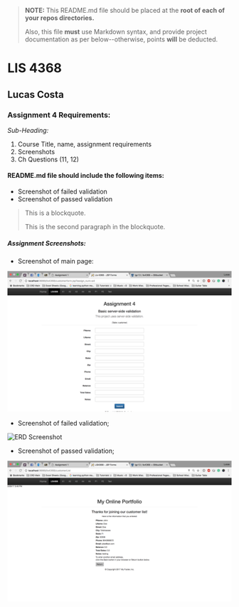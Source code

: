 > **NOTE:** This README.md file should be placed at the **root of each of your repos directories.**
>
>Also, this file **must** use Markdown syntax, and provide project documentation as per below--otherwise, points **will** be deducted.
>

# LIS 4368

## Lucas Costa

### Assignment 4 Requirements:

*Sub-Heading:*

1. Course Title, name, assignment requirements
2. Screenshots
3. Ch Questions (11, 12)


#### README.md file should include the following items:

* Screenshot of failed validation
* Screenshot of passed validation


> This is a blockquote.
>
> This is the second paragraph in the blockquote.


##### Assignment Screenshots:

* Screenshot of main page:

![ERD Screenshot](img/main.png)

* Screenshot of failed validation;

![ERD Screenshot](img/fail.png)

* Screenshot of passed validation;

![ERD Screenshot](img/success.png)
